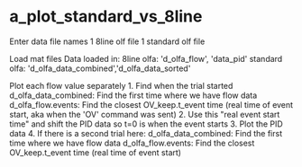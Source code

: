 # a_plot_standard_vs_8line



Enter data file names
    1 8line olf file
    1 standard olf file
    

Load mat files
    Data loaded in:
        8line olfa: 'd_olfa_flow', 'data_pid'
        standard olfa: 'd_olfa_data_combined','d_olfa_data_sorted'

Plot each flow value separately
    1. Find when the trial started
        d_olfa_data_combined: Find the first time where we have flow data
        d_olfa_flow.events: Find the closest OV_keep.t_event time (real time of event start, aka when the 'OV' command was sent)
    2. Use this "real event start time" and shift the PID data so t=0 is when the event starts
    3. Plot the PID data
    4. If there is a second trial here:
        d_olfa_data_combined: Find the first time where we have flow data
        d_olfa_flow.events: Find the closest OV_keep.t_event time (real time of event start)




